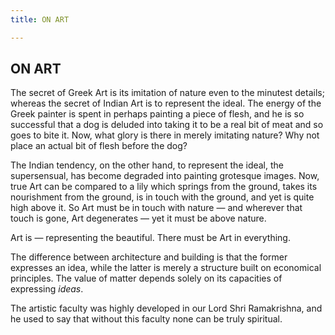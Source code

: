 ```yaml
---
title: ON ART

---
```





  

## ON ART

The secret of Greek Art is its imitation of nature even to the minutest
details; whereas the secret of Indian Art is to represent the ideal. The
energy of the Greek painter is spent in perhaps painting a piece of
flesh, and he is so successful that a dog is deluded into taking it to
be a real bit of meat and so goes to bite it. Now, what glory is there
in merely imitating nature? Why not place an actual bit of flesh before
the dog?

The Indian tendency, on the other hand, to represent the ideal, the
supersensual, has become degraded into painting grotesque images. Now,
true Art can be compared to a lily which springs from the ground, takes
its nourishment from the ground, is in touch with the ground, and yet is
quite high above it. So Art must be in touch with nature — and wherever
that touch is gone, Art degenerates — yet it must be above nature.

Art is — representing the beautiful. There must be Art in everything.

The difference between architecture and building is that the former
expresses an idea, while the latter is merely a structure built on
economical principles. The value of matter depends solely on its
capacities of expressing *ideas*.

The artistic faculty was highly developed in our Lord Shri Ramakrishna,
and he used to say that without this faculty none can be truly
spiritual.


